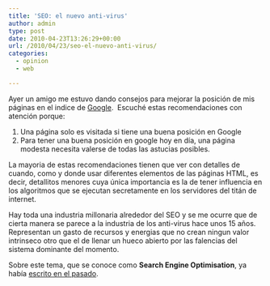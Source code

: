 ```yaml
---
title: 'SEO: el nuevo anti-virus'
author: admin
type: post
date: 2010-04-23T13:26:29+00:00
url: /2010/04/23/seo-el-nuevo-anti-virus/
categories:
  - opinion
  - web

---
```

Ayer un amigo me estuvo dando consejos para mejorar la posición de mis páginas en el indice de [Google][1].  Escuché estas recomendaciones con atención porque:

  1. Una página solo es visitada si tiene una buena posición en Google
  2. Para tener una buena posición en google hoy en día, una página modesta necesita valerse de todas las astucias posibles.

La mayoria de estas recomendaciones tienen que ver con detalles de cuando, como y donde usar diferentes elementos de las páginas HTML, es decir, detallitos menores cuya única importancia es la de tener influencia en los algoritmos que se ejecutan secretamente en los servidores del titán de internet.

Hay toda una industria millonaria alrededor del SEO y se me ocurre que de cierta manera se parece a la industria de los anti-virus hace unos 15 años. Representan un gasto de recursos y energias que no crean ningun valor intrinseco otro que el de llenar un hueco abierto por las falencias del sistema dominante del momento.

Sobre este tema, que se conoce como **Search Engine Optimisation**, ya había [escrito en el pasado][2].

 [1]: http://www.google.com
 [2]: http://www.crazyrobot.net/2010-January.html#12-18:49
